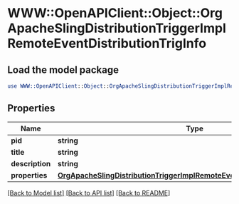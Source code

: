 # WWW::OpenAPIClient::Object::OrgApacheSlingDistributionTriggerImplRemoteEventDistributionTrigInfo

## Load the model package
```perl
use WWW::OpenAPIClient::Object::OrgApacheSlingDistributionTriggerImplRemoteEventDistributionTrigInfo;
```

## Properties
Name | Type | Description | Notes
------------ | ------------- | ------------- | -------------
**pid** | **string** |  | [optional] 
**title** | **string** |  | [optional] 
**description** | **string** |  | [optional] 
**properties** | [**OrgApacheSlingDistributionTriggerImplRemoteEventDistributionTrigProperties**](OrgApacheSlingDistributionTriggerImplRemoteEventDistributionTrigProperties.md) |  | [optional] 

[[Back to Model list]](../README.md#documentation-for-models) [[Back to API list]](../README.md#documentation-for-api-endpoints) [[Back to README]](../README.md)


